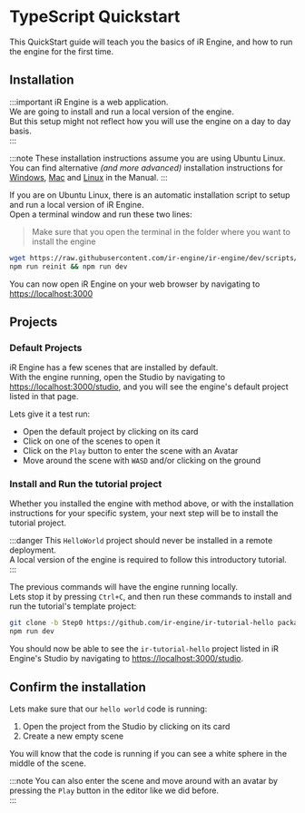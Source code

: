 <!-- import UbuntuInstall from '../../../_partials/installUbuntu.md' -->
<!-- import DefaultProjects from '../../../_partials/defaultProjects.md' -->

# TypeScript Quickstart
This QuickStart guide will teach you the basics of iR Engine, and how to run the engine for the first time.  

## Installation
<!-- Start of partial: UbuntuInstall -->
:::important
iR Engine is a web application.  
We are going to install and run a local version of the engine.  
But this setup might not reflect how you will use the engine on a day to day basis.  
:::

:::note
These installation instructions assume you are using Ubuntu Linux.  
You can find alternative _(and more advanced)_ installation instructions for [Windows](/manual/install/windowsWSL), [Mac](/manual/install/macOSX) and [Linux](/manual/install/linux) in the Manual.
:::

If you are on Ubuntu Linux, there is an automatic installation script to setup and run a local version of iR Engine.  
Open a terminal window and run these two lines:  
> Make sure that you open the terminal in the folder where you want to install the engine
```bash
wget https://raw.githubusercontent.com/ir-engine/ir-engine/dev/scripts/ubuntu-install.sh && bash -i ./ubuntu-install.sh
npm run reinit && npm run dev
```
You can now open iR Engine on your web browser by navigating to [https://localhost:3000](https://localhost:3000)

<!-- End of partial: UbuntuInstall -->

## Projects
### Default Projects
<!-- Start of partial: DefaultProjects -->
iR Engine has a few scenes that are installed by default.  
With the engine running, open the Studio by navigating to [https://localhost:3000/studio](https://localhost:3000/studio), and you will see the engine's default project listed in that page.  

Lets give it a test run:
- Open the default project by clicking on its card
- Click on one of the scenes to open it
- Click on the `Play` button to enter the scene with an Avatar
- Move around the scene with `WASD` and/or clicking on the ground

<!-- End of partial: DefaultProjects -->

### Install and Run the tutorial project
Whether you installed the engine with method above, or with the installation instructions for your specific system, your next step will be to install the tutorial project.

:::danger
This `HelloWorld` project should never be installed in a remote deployment.  
A local version of the engine is required to follow this introductory tutorial.  
:::

The previous commands will have the engine running locally.  
Lets stop it by pressing `Ctrl+C`, and then run these commands to install and run the tutorial's template project:
```bash
git clone -b Step0 https://github.com/ir-engine/ir-tutorial-hello packages/projects/projects/ir-tutorial-hello
npm run dev
```

You should now be able to see the `ir-tutorial-hello` project listed in iR Engine's Studio by navigating to [https://localhost:3000/studio](https://localhost:3000/studio).

## Confirm the installation
Lets make sure that our `hello world` code is running:
1. Open the project from the Studio by clicking on its card
2. Create a new empty scene

You will know that the code is running if you can see a white sphere in the middle of the scene.  

:::note
You can also enter the scene and move around with an avatar by pressing the `Play` button in the editor like we did before.  
:::

